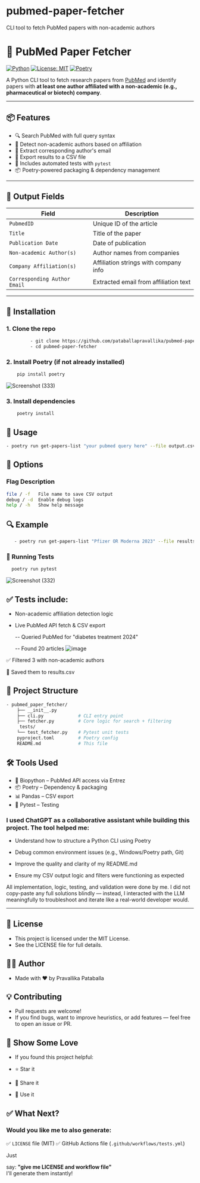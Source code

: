 # pubmed-paper-fetcher
CLI tool to fetch PubMed papers with non-academic authors
# 🧬 PubMed Paper Fetcher

[![Python](https://img.shields.io/badge/python-3.8%2B-blue)](https://www.python.org/)
[![License: MIT](https://img.shields.io/badge/License-MIT-green.svg)](LICENSE)
[![Poetry](https://img.shields.io/badge/built%20with-poetry-cyan)](https://python-poetry.org/)

A Python CLI tool to fetch research papers from [PubMed](https://pubmed.ncbi.nlm.nih.gov/) and identify papers with **at least one author affiliated with a non-academic (e.g., pharmaceutical or biotech) company**.

---

## 📦 Features

- 🔍 Search PubMed with full query syntax
- 🏢 Detect non-academic authors based on affiliation
- 📧 Extract corresponding author's email
- 📄 Export results to a CSV file
- 🧪 Includes automated tests with `pytest`
- 📦 Poetry-powered packaging & dependency management

---

## 📁 Output Fields

| Field                      | Description                                  |
|---------------------------|----------------------------------------------|
| `PubmedID`                | Unique ID of the article                     |
| `Title`                   | Title of the paper                           |
| `Publication Date`        | Date of publication                          |
| `Non-academic Author(s)`  | Author names from companies                  |
| `Company Affiliation(s)`  | Affiliation strings with company info        |
| `Corresponding Author Email` | Extracted email from affiliation text     |

---

## 🚀 Installation

### 1. Clone the repo
```bash
         - git clone https://github.com/pataballapravallika/pubmed-paper-fetcher.git
         - cd pubmed-paper-fetcher
```
### 2. Install Poetry (if not already installed)
```bash
    pip install poetry
```
![Screenshot (333)](https://github.com/user-attachments/assets/2e057340-ae9f-43b8-9c59-671e00d7cccf)

### 3. Install dependencies
``` bash
    poetry install
```
## 🧪 Usage
``` bash
- poetry run get-papers-list "your pubmed query here" --file output.csv --debug
```
## 🔧 Options
### Flag	Description
``` bash
file / -f	File name to save CSV output
debug / -d	Enable debug logs
help / -h	Show help message
```
## 🔍 Example
``` bash 
   - poetry run get-papers-list "Pfizer OR Moderna 2023" --file results.csv --debug
```
### 🧪 Running Tests
```bash 
  poetry run pytest
```
![Screenshot (332)](https://github.com/user-attachments/assets/83a18f89-ba9b-410f-a1fa-5145ee47a6e5)

## ✅ Tests include:
- Non-academic affiliation detection logic

- Live PubMed API fetch & CSV export

  --  Queried PubMed for "diabetes treatment 2024"

  --  Found 20 articles
  ![image](https://github.com/user-attachments/assets/e06c4b54-4725-4945-9e32-675d995205eb)


✅ Filtered 3 with non-academic authors

📄 Saved them to results.csv

## 📁 Project Structure
``` bash
- pubmed_paper_fetcher/
    ├── __init__.py
    ├── cli.py             # CLI entry point
    ├── fetcher.py         # Core logic for search + filtering
     tests/
    └── test_fetcher.py    # Pytest unit tests
    pyproject.toml         # Poetry config
    README.md              # This file
```

## 🛠 Tools Used

- 🔬 Biopython – PubMed API access via Entrez
- 📦 Poetry – Dependency & packaging
- 📊 Pandas – CSV export
- 🧪 Pytest – Testing

### I used ChatGPT as a collaborative assistant while building this project. The tool helped me:

- Understand how to structure a Python CLI using Poetry

- Debug common environment issues (e.g., Windows/Poetry path, Git)

- Improve the quality and clarity of my README.md

- Ensure my CSV output logic and filters were functioning as expected

All implementation, logic, testing, and validation were done by me. I did not copy-paste any full solutions blindly — instead, I interacted with the LLM meaningfully to troubleshoot and iterate like a real-world developer would.

--- 

## 📝 License

- This project is licensed under the MIT License.
- See the LICENSE file for full details.


## 🙋‍♀️ Author
- Made with ❤️ by Pravallika Pataballa



## 💡 Contributing
- Pull requests are welcome!
- If you find bugs, want to improve heuristics, or add features — feel free to open an issue or PR.




## 🌟 Show Some Love
- If you found this project helpful:

- ⭐️ Star it
- 📣 Share it
- 🤝 Use it




## ✅ What Next?
### Would you like me to also generate:


✅ `LICENSE` file (MIT)
✅ GitHub Actions file (`.github/workflows/tests.yml`)

Just 

say: **"give me LICENSE and workflow file"**  
I'll generate them instantly!

